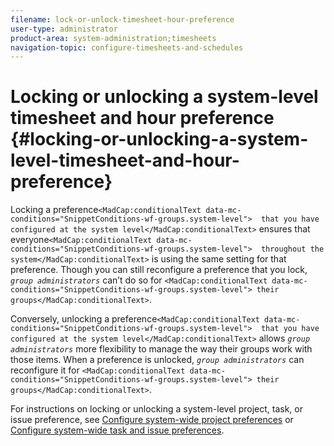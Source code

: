```yaml
---
filename: lock-or-unlock-timesheet-hour-preference
user-type: administrator
product-area: system-administration;timesheets
navigation-topic: configure-timesheets-and-schedules
---
```




# Locking or unlocking a system-level timesheet and hour preference {#locking-or-unlocking-a-system-level-timesheet-and-hour-preference}

Locking a preference`<MadCap:conditionalText data-mc-conditions="SnippetConditions-wf-groups.system-level">  that you have configured at the system level</MadCap:conditionalText>` ensures that everyone`<MadCap:conditionalText data-mc-conditions="SnippetConditions-wf-groups.system-level">  throughout the system</MadCap:conditionalText>` is using the same setting for that preference. Though you can still reconfigure a preference that you lock, *`group administrators`* can’t do so for `<MadCap:conditionalText data-mc-conditions="SnippetConditions-wf-groups.system-level"> their groups</MadCap:conditionalText>`.


Conversely, unlocking a preference`<MadCap:conditionalText data-mc-conditions="SnippetConditions-wf-groups.system-level">  that you have configured at the system level</MadCap:conditionalText>` allows *`group administrators`* more flexibility to manage the way their groups work with those items. When a preference is unlocked, *`group administrators`* can reconfigure it for `<MadCap:conditionalText data-mc-conditions="SnippetConditions-wf-groups.system-level"> their groups</MadCap:conditionalText>`.


For instructions on locking or unlocking a system-level project, task, or issue preference, see [Configure system-wide project preferences](set-project-preferences.md) or [Configure system-wide task and issue preferences](set-task-issue-preferences.md).

